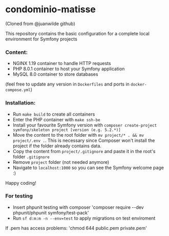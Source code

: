 # condominio-matisse
(Cloned from @juanwilde github)

This repository contains the basic configuration for a complete local environment for Symfony projects

### Content:
- NGINX 1.19 container to handle HTTP requests
- PHP 8.0.1 container to host your Symfony application
- MySQL 8.0 container to store databases

(feel free to update any version in `Dockerfiles` and ports in `docker-compose.yml`)

### Installation:
- Run `make build` to create all containers
- Enter the PHP container with `make ssh-be`
- Install your favourite Symfony version with `composer create-project symfony/skeleton project [version (e.g. 5.2.*)]`
- Move the content to the root folder with `mv project/* . && mv project/.env .`. This is necessary since Composer won't install the project if the folder already contains data.
- Copy the content from `project/.gitignore` and paste it in the root's folder `.gitignore`
- Remove `project` folder (not needed anymore)
- Navigate to `localhost:1000` so you can see the Symfony welcome page :)

Happy coding!

### For testing
- Insert phpunit testing with composer 'composer require --dev phpunit/phpunit symfony/test-pack'
- Run `sf d:m:m -n --env=test` to apply migrations on test enviroment

If .pem has access problems: 'chmod 644 public.pem private.pem'